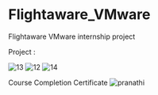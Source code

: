 # Flightaware_VMware
Flightaware VMware internship project

Project :

![13](https://user-images.githubusercontent.com/120618023/212612899-5c64cda5-1cbf-4f94-bd0c-381343a5d521.PNG)
![12](https://user-images.githubusercontent.com/120618023/212612918-72060636-420d-4620-a989-db92f3fee336.PNG)
![14](https://user-images.githubusercontent.com/120618023/212612923-8c4e4e26-60c5-4e3a-ace9-fc11b2b7199a.PNG)


Course Completion Certificate
![pranathi](https://user-images.githubusercontent.com/120618023/212608936-4858f9ff-f01f-442e-802f-1f953267148e.PNG)
